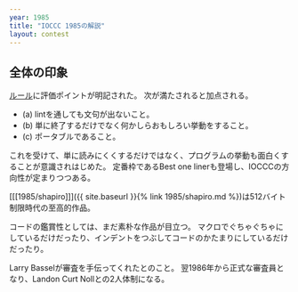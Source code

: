 ```yaml
---
year: 1985
title: "IOCCC 1985の解説"
layout: contest
---
```

## 全体の印象

[ルール](https://github.com/ioccc-src/winner/blob/main/1985/rules)に評価ポイントが明記された。
次が満たされると加点される。

* (a) lintを通しても文句が出ないこと。
* (b) 単に終了するだけでなく何かしらおもしろい挙動をすること。
* (c) ポータブルであること。

これを受けて、単に読みにくくするだけではなく、プログラムの挙動も面白くすることが意識されはじめた。
定番枠であるBest one linerも登場し、IOCCCの方向性が定まりつつある。

[[[1985/shapiro]]]({{ site.baseurl }}{% link 1985/shapiro.md %})は512バイト制限時代の至高的作品。

コードの鑑賞性としては、まだ素朴な作品が目立つ。
マクロでぐちゃぐちゃにしているだけだったり、インデントをつぶしてコードのかたまりにしているだけだったり。

Larry Basselが審査を手伝ってくれたとのこと。
翌1986年から正式な審査員となり、Landon Curt Nollとの2人体制になる。

